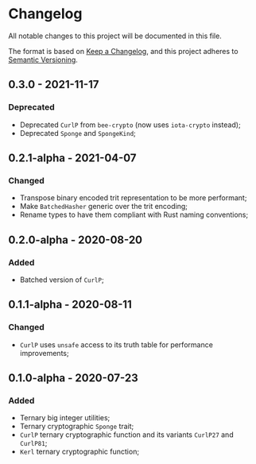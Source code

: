 # Changelog

All notable changes to this project will be documented in this file.

The format is based on [Keep a Changelog](https://keepachangelog.com/en/1.0.0/),
and this project adheres to [Semantic Versioning](https://semver.org/spec/v2.0.0.html).

<!-- ## Unreleased - YYYY-MM-DD

### Added

### Changed

### Deprecated

### Removed

### Fixed

### Security -->

## 0.3.0 - 2021-11-17

### Deprecated

- Deprecated `CurlP` from `bee-crypto` (now uses `iota-crypto` instead);
- Deprecated `Sponge` and `SpongeKind`;

## 0.2.1-alpha - 2021-04-07

### Changed

- Transpose binary encoded trit representation to be more performant;
- Make `BatchedHasher` generic over the trit encoding;
- Rename types to have them compliant with Rust naming conventions;

## 0.2.0-alpha - 2020-08-20

### Added

- Batched version of `CurlP`;

## 0.1.1-alpha - 2020-08-11

### Changed

- `CurlP` uses `unsafe` access to its truth table for performance improvements;

## 0.1.0-alpha - 2020-07-23

### Added

- Ternary big integer utilities;
- Ternary cryptographic `Sponge` trait;
- `CurlP` ternary cryptographic function and its variants `CurlP27` and `CurlP81`;
- `Kerl` ternary cryptographic function;
